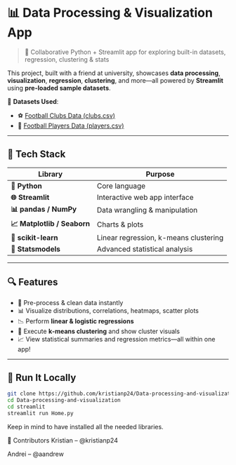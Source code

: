 # 📊 Data Processing & Visualization App

> 🚀 Collaborative Python + Streamlit app for exploring built-in datasets, regression, clustering & stats

This project, built with a friend at university, showcases **data processing**, **visualization**, **regression**, **clustering**, and more—all powered by **Streamlit** using **pre-loaded sample datasets**.

📂 **Datasets Used**:  
- ⚽ [Football Clubs Data (clubs.csv)](https://www.kaggle.com/datasets/davidcariboo/player-scores?select=clubs.csv)  
- 👥 [Football Players Data (players.csv)](https://www.kaggle.com/datasets/davidcariboo/player-scores?select=players.csv)

---

## 🧰 Tech Stack

| Library               | Purpose                              |
|-----------------------|---------------------------------------|
| **🐍 Python**          | Core language                        |
| **🌐 Streamlit**        | Interactive web app interface        |
| **📊 pandas / NumPy**   | Data wrangling & manipulation        |
| **📈 Matplotlib / Seaborn** | Charts & plots               |
| **🎯 scikit-learn**    | Linear regression, k-means clustering |
| **🧪 Statsmodels**     | Advanced statistical analysis         |

---

## 🔍 Features

- 🧹 Pre-process & clean data instantly
- 📊 Visualize distributions, correlations, heatmaps, scatter plots
- 📉 Perform **linear & logistic regressions**
- 🔺 Execute **k‑means clustering** and show cluster visuals
- 📈 View statistical summaries and regression metrics—all within one app!

---

## 🚀 Run It Locally

```bash
git clone https://github.com/kristianp24/Data-processing-and-visualization.git
cd Data-processing-and-visualization
cd streamlit
streamlit run Home.py
```

Keep in mind to have installed all the needed libraries.

👥 Contributors
Kristian – @kristianp24

Andrei – @aandrew

